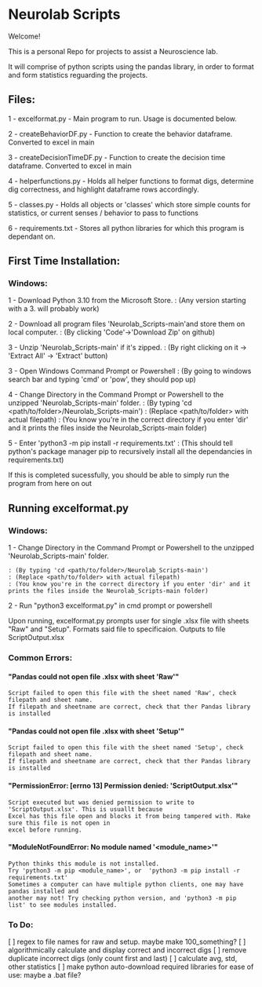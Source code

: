 # Neurolab Scripts
Welcome!

This is a personal Repo for projects to assist a Neuroscience lab.

It will comprise of python scripts using the pandas library, in order to format and form statistics
reguarding the projects.

## Files:

1 - excelformat.py - Main program to run. Usage is documented below.

2 - createBehaviorDF.py -  Function to create the behavior dataframe. Converted to excel in main

3 - createDecisionTimeDF.py - Function to create the decision time dataframe. Converted to excel in main

4 - helperfunctions.py -  Holds all helper functions to format digs, determine dig correctness, and highlight dataframe rows accordingly.

5 - classes.py - Holds all objects or 'classes' which store simple counts for statistics, or current senses / behavior to pass to functions

6 - requirements.txt - Stores all python libraries for which this program is dependant on.

## First Time Installation:

### Windows:
1 - Download Python 3.10 from the Microsoft Store.
	: (Any version starting with a 3.<something> will probably work)

2 - Download all program files 'Neurolab_Scripts-main'and store them on local computer.
	: (By clicking 'Code'->'Download Zip' on github)

3 - Unzip 'Neurolab_Scripts-main' if it's zipped.
	: (By right clicking on it -> 'Extract All' -> 'Extract' button)

3 - Open Windows Command Prompt or Powershell
	: (By going to windows search bar and typing 'cmd' or 'pow', they should pop up)

4 - Change Directory in the Command Prompt or Powershell to the unzipped 'Neurolab_Scripts-main' folder.
	: (By typing 'cd <path/to/folder>/Neurolab_Scripts-main')
	: (Replace <path/to/folder> with actual filepath)
	: (You know you're in the correct directory if you enter 'dir' and it prints the files inside the Neurolab_Scripts-main folder)

5 - Enter 'python3 -m pip install -r requirements.txt'
	: (This should tell python's package manager pip to recursively install all the dependancies in requirements.txt)

If this is completed sucessfully, you should be able to simply run the program from here on out

## Running excelformat.py
### Windows:

1 - Change Directory in the Command Prompt or Powershell to the unzipped 'Neurolab_Scripts-main' folder.

	: (By typing 'cd <path/to/folder>/Neurolab_Scripts-main')
	: (Replace <path/to/folder> with actual filepath)
	: (You know you're in the correct directory if you enter 'dir' and it prints the files inside the Neurolab_Scripts-main folder)

2 - Run "python3 excelformat.py" in cmd prompt or powershell


Upon running, excelformat.py prompts user for  single .xlsx file with sheets "Raw" and "Setup".
Formats said file to specificaion. Outputs to file ScriptOutput.xlsx

### Common Errors:

#### "Pandas could not open file <filepath>.xlsx with sheet 'Raw'" 

	Script failed to open this file with the sheet named 'Raw', check filepath and sheet name.
	If filepath and sheetname are correct, check that ther Pandas library is installed


#### "Pandas could not open file <filepath>.xlsx with sheet 'Setup'" 

	Script failed to open this file with the sheet named 'Setup', check filepath and sheet name.
	If filepath and sheetname are correct, check that ther Pandas library is installed


#### "PermissionError: [errno 13] Permission denied: 'ScriptOutput.xlsx'"

	Script executed but was denied permission to write to 'ScriptOutput.xlsx'. This is usuallt because
	Excel has this file open and blocks it from being tampered with. Make sure this file is not open in
	excel before running.


#### "ModuleNotFoundError: No module named '<module_name>'"

	Python thinks this module is not installed.
	Try 'python3 -m pip <module_name>', or  'python3 -m pip install -r requirements.txt'
	Sometimes a computer can have multiple python clients, one may have pandas installed and 
	another may not! Try checking python version, and 'python3 -m pip list' to see modules installed.


### To Do:
[ ] regex to file names for raw and setup. maybe make 100_something?
[ ] algorithmically calculate and display correct and incorrect digs 
[ ] remove duplicate incorrect digs (only count first and last)
[ ] calculate avg, std, other statistics
[ ] make python auto-download required libraries for ease of use: maybe a .bat file?

